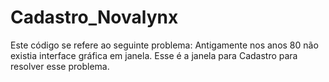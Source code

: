 # Cadastro_Novalynx
Este código se refere ao seguinte problema: Antigamente nos anos 80 não existia interface gráfica em janela. Esse é a janela para Cadastro para resolver esse problema.
